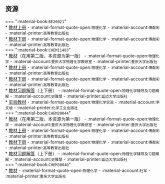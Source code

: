 ## 资源  
=== ":material-book:`BE20021`"  
    * [教材上册](http://api.cqu-openlib.cn/file?key=iIghc29k4aja) - :material-format-quote-open:`物理化学` - :material-account:`傅献彩` - :material-printer:`高等教育出版社`  
    * [教材下册](http://api.cqu-openlib.cn/file?key=iRiEh29k4hwf) - :material-format-quote-open:`物理化学` - :material-account:`傅献彩` - :material-printer:`高等教育出版社`  
=== ":material-book:`CHEM11403`"  
    * [教材](http://api.cqu-openlib.cn/file?key=i5ebW25f8tgb)（在用第二版，本资源为第一版） - :material-format-quote-open:`物理化学` - :material-account:`重庆大学物理化学教研室` - :material-printer:`重庆大学出版社`  
    * [教材上册](http://api.cqu-openlib.cn/file?key=iIghc29k4aja) - :material-format-quote-open:`物理化学` - :material-account:`傅献彩` - :material-printer:`高等教育出版社`  
    * [教材下册](http://api.cqu-openlib.cn/file?key=iRiEh29k4hwf) - :material-format-quote-open:`物理化学` - :material-account:`傅献彩` - :material-printer:`高等教育出版社`  
        * [教材习题解答](http://api.cqu-openlib.cn/file?key=iQgjf25fepmj)（上下册） - :material-format-quote-open:`物理化学辅导及习题精解` - :material-account:`史雅慧` - :material-printer:`延边大学出版社`  
    * [实验教材](http://api.cqu-openlib.cn/file?key=i9gaw2h25mva) - :material-format-quote-open:`物理化学实验` - :material-account:`李文坡` - :material-printer:`化学工业出版社`  
=== ":material-book:`CHEM20044`"  
    * [教材](http://api.cqu-openlib.cn/file?key=i5ebW25f8tgb)（在用第二版，本资源为第一版） - :material-format-quote-open:`物理化学` - :material-account:`重庆大学物理化学教研室` - :material-printer:`重庆大学出版社`  
    * [教材上册](http://api.cqu-openlib.cn/file?key=iIghc29k4aja) - :material-format-quote-open:`物理化学` - :material-account:`傅献彩` - :material-printer:`高等教育出版社`  
    * [教材下册](http://api.cqu-openlib.cn/file?key=iRiEh29k4hwf) - :material-format-quote-open:`物理化学` - :material-account:`傅献彩` - :material-printer:`高等教育出版社`  
        * [教材习题解答](http://api.cqu-openlib.cn/file?key=iQgjf25fepmj)（上下册） - :material-format-quote-open:`物理化学辅导及习题精解` - :material-account:`史雅慧` - :material-printer:`延边大学出版社`  
=== ":material-book:`CHEM30040`"  
    * [教材](http://api.cqu-openlib.cn/file?key=ipnUp35yoeja) - :material-format-quote-open:`物理化学` - :material-account:`杜军` - :material-printer:`重庆大学出版社`  
